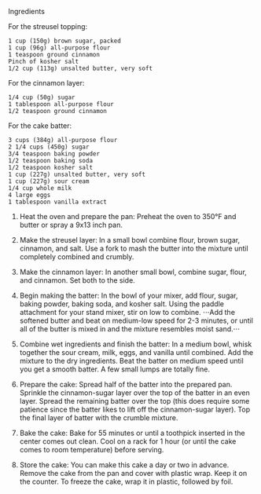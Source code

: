 
Ingredients

For the streusel topping:

    1 cup (150g) brown sugar, packed
    1 cup (96g) all-purpose flour
    1 teaspoon ground cinnamon
    Pinch of kosher salt
    1/2 cup (113g) unsalted butter, very soft

For the cinnamon layer:

    1/4 cup (50g) sugar
    1 tablespoon all-purpose flour
    1/2 teaspoon ground cinnamon

For the cake batter:

    3 cups (384g) all-purpose flour
    2 1/4 cups (450g) sugar
    3/4 teaspoon baking powder
    1/2 teaspoon baking soda
    1/2 teaspoon kosher salt
    1 cup (227g) unsalted butter, very soft
    1 cup (227g) sour cream
    1/4 cup whole milk
    4 large eggs
    1 tablespoon vanilla extract



1. Heat the oven and prepare the pan: Preheat the oven to 350°F and butter or spray a 9x13 inch pan.
2. Make the streusel layer: In a small bowl combine flour, brown sugar, cinnamon, and salt. Use a fork to mash the butter into the mixture until completely combined and crumbly.
3. Make the cinnamon layer: In another small bowl, combine sugar, flour, and cinnamon. Set both to the side.

4. Begin making the batter: In the bowl of your mixer, add flour, sugar, baking powder, baking soda, and kosher salt. Using the paddle attachment for your stand mixer, stir on low to combine.
⋅⋅⋅Add the softened butter and beat on medium-low speed for 2-3 minutes, or until all of the butter is mixed in and the mixture resembles moist sand.⋅⋅⋅

5. Combine wet ingredients and finish the batter: In a medium bowl, whisk together the sour cream, milk, eggs, and vanilla until combined. Add the mixture to the dry ingredients. Beat the batter on medium speed until you get a smooth batter. A few small lumps are totally fine.

6. Prepare the cake: Spread half of the batter into the prepared pan. Sprinkle the cinnamon-sugar layer over the top of the batter in an even layer. Spread the remaining batter over the top (this does require some patience since the batter likes to lift off the cinnamon-sugar layer). Top the final layer of batter with the crumble mixture.

7. Bake the cake: Bake for 55 minutes or until a toothpick inserted in the center comes out clean. Cool on a rack for 1 hour (or until the cake comes to room temperature) before serving.

8. Store the cake: You can make this cake a day or two in advance. Remove the cake from the pan and cover with plastic wrap. Keep it on the counter.  To freeze the cake, wrap it in plastic, followed by foil.
